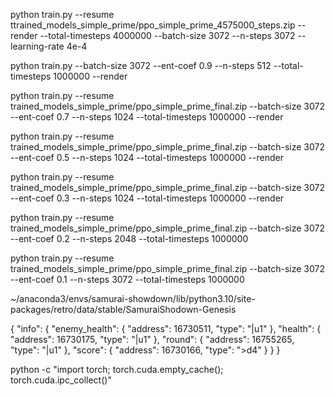 





python train.py --resume ttrained_models_simple_prime/ppo_simple_prime_4575000_steps.zip --render --total-timesteps 4000000 --batch-size 3072 --n-steps 3072  --learning-rate 4e-4




python train.py --batch-size 3072 --ent-coef 0.9 --n-steps 512 --total-timesteps 1000000 --render


python train.py --resume trained_models_simple_prime/ppo_simple_prime_final.zip --batch-size 3072 --ent-coef 0.7 --n-steps 1024 --total-timesteps 1000000 --render


python train.py --resume trained_models_simple_prime/ppo_simple_prime_final.zip --batch-size 3072 --ent-coef 0.5 --n-steps 1024 --total-timesteps 1000000 --render


python train.py --resume trained_models_simple_prime/ppo_simple_prime_final.zip --batch-size 3072 --ent-coef 0.3 --n-steps 1024 --total-timesteps 1000000 --render


python train.py --resume trained_models_simple_prime/ppo_simple_prime_final.zip --batch-size 3072 --ent-coef 0.2 --n-steps 2048 --total-timesteps 1000000

python train.py --resume trained_models_simple_prime/ppo_simple_prime_final.zip --batch-size 3072 --ent-coef 0.1 --n-steps 3072 --total-timesteps 1000000



~/anaconda3/envs/samurai-showdown/lib/python3.10/site-packages/retro/data/stable/SamuraiShodown-Genesis

{
  "info": {
    "enemy_health": {
      "address": 16730511,
      "type": "|u1"
    },
    "health": {
      "address": 16730175,
      "type": "|u1"
    },
    "round": {
      "address": 16755265,
      "type": "|u1"
    },
    "score": {
      "address": 16730166,
      "type": ">d4"
    }
  }
}



python -c "import torch; torch.cuda.empty_cache(); torch.cuda.ipc_collect()"
